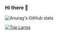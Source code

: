 ### Hi there 👋


![Anurag's GitHub stats](https://github-readme-stats.vercel.app/api?username=alabliuk&show_icons=true&theme=default)

[![Top Langs](https://github-readme-stats.vercel.app/api/top-langs/?username=alabliuk&layout=compact)](https://github.com/anuraghazra/github-readme-stats)

<!--
**alabliuk/alabliuk** is a ✨ _special_ ✨ repository because its `README.md` (this file) appears on your GitHub profile.

Here are some ideas to get you started:

- 🔭 I’m currently working on ...
- 🌱 I’m currently learning ...
- 👯 I’m looking to collaborate on ...
- 🤔 I’m looking for help with ...
- 💬 Ask me about ...
- 📫 How to reach me: ...
- 😄 Pronouns: ...
- ⚡ Fun fact: ...
-->
